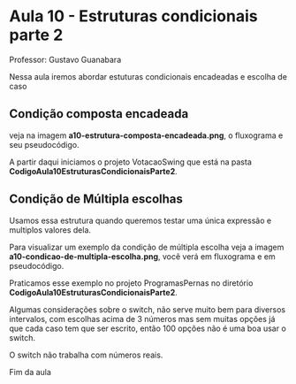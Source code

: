 # Aula 10 - Estruturas condicionais parte 2

Professor: Gustavo Guanabara

Nessa aula iremos abordar estuturas condicionais encadeadas e escolha de caso

## Condição composta encadeada

veja na imagem **a10-estrutura-composta-encadeada.png**, o fluxograma e seu pseudocódigo.

A partir daqui iniciamos o projeto VotacaoSwing que está na pasta **CodigoAula10EstruturasCondicionaisParte2**.

## Condição de Múltipla escolhas

Usamos essa estrutura quando queremos testar uma única expressão e multiplos valores dela.

Para visualizar um exemplo da condição de múltipla escolha veja a imagem **a10-condicao-de-multipla-escolha.png**, você verá em fluxograma e em pseudocódigo.

Praticamos esse exemplo no projeto ProgramasPernas no diretório **CodigoAula10EstruturasCondicionaisParte2**.

Algumas considerações sobre o switch, não serve muito bem para diversos intervalos, com escolhas acima de 3 números mas sem muitas opções já que cada caso tem que ser escrito, então 100 opções não é uma boa usar o switch.

O switch não trabalha com números reais.

Fim da aula
